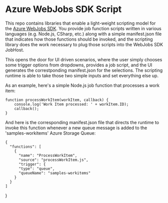 ﻿Azure WebJobs SDK Script
===
This repo contains libraries that enable a light-weight scripting model for the [Azure WebJobs SDK](http://github.com/Azure/azure-webjobs-sdk). You provide job function scripts written in various languages (e.g. Node.js, CSharp, etc.) along with a simple manifest.json file that indicates how those functions should be invoked, and the scripting library does the work necessary to plug those scripts into the WebJobs SDK JobHost.

This opens the door for UI driven scenarios, where the user simply chooses some trigger options from dropdowns, provides a job script, and the UI generates the correstponding manifest.json for the selections. The scripting runtime is able to take those two simple inputs and set everything else up.

As an example, here's a simple Node.js job function that processes a work item:

    function processWorkItem(workItem, callback) {
        console.log('Work Item processed: ' + workItem.ID);
        callback();
    }

And here is the corresponding manifest.json file that directs the runtime to invoke this function whenever a new queue message is added to the 'samples-workitems' Azure Storage Queue:

    {
      "functions": [
        {
          "name": "ProcessWorkItem",
          "source": "processWorkItem.js",
          "trigger": {
          "type": "queue",
          "queueName": "samples-workitems"
        }
      }
    ]
  }
